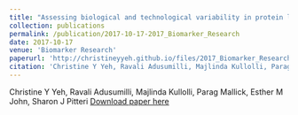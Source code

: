 ```yaml
---
title: "Assessing biological and technological variability in protein levels measured in pre-diagnostic plasma samples of women with breast cancer"
collection: publications
permalink: /publication/2017-10-17-2017_Biomarker_Research
date: 2017-10-17
venue: 'Biomarker Research'
paperurl: 'http://christineyyeh.github.io/files/2017_Biomarker_Research.pdf'
citation: 'Christine Y Yeh, Ravali Adusumilli, Majlinda Kullolli, Parag Mallick, Esther M John, Sharon J Pitteri'
---
```

Christine Y Yeh, Ravali Adusumilli, Majlinda Kullolli, Parag Mallick, Esther M John, Sharon J Pitteri
[Download paper here](http://christineyyeh.github.io/files/2017_Biomarker_Research.pdf)
